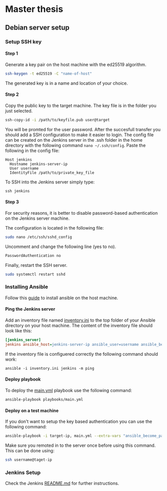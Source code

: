 # Master thesis

## Debian server setup

### Setup SSH key

#### Step 1

Generate a key pair on the host machine with the ed25519 algorithm.

```bash
ssh-keygen -t ed25519 -C "name-of-host"
```

The generated key is in a name and location of your choice.

#### Step 2

Copy the public key to the target machine. The key file is in the folder you just selected.

```bash
ssh-copy-id -i /path/to/keyfile.pub user@target
```

You will be promted for the user password. After the succesfull transfer you should add a SSH configuration to make it easier to login. The config file can be created on the Jenkins server in the .ssh folder in the home directory with the following command `nano ~/.ssh/config`. Paste the following in the config file:

```
Host jenkins
  Hostname jenkins-server-ip
  User username
  IdentityFile /path/to/private_key_file
```

To SSH into the Jenkins server simply type:

```
ssh jenkins
```

#### Step 3

For security reasons, it is better to disable password-based authentication on the Jenkins server  machine.

The configuration is located in the following file:

```bash
sudo nano /etc/ssh/sshd_config
```

Uncomment and change the following line (yes to no).

```bash
PasswordAuthentication no
```

Finally, restart the SSH server.

```bash
sudo systemctl restart sshd
```

### Installing Ansible

Follow this [guide](https://docs.ansible.com/ansible/latest/installation_guide/intro_installation.html) to install ansible on the host machine.

#### Ping the Jenkins server

Add an inventory file named [inventory.ini](inventory.ini) to the top folder of your Ansible directory on your host machine. The content of the inventory file should look like this:

```ini
[jenkins_server]
jenkins ansible_host=jenkins-server-ip ansible_user=username ansible_become_password=sudo-password ansible_private_key_file=/path/to/private_key_file
```

If the inventory file is configuered correctly the following command should work:

```
ansible -i inventory.ini jenkins -m ping
```

#### Deploy playbook

To deploy the [main.yml](main.yml) playbook use the following command:

```
ansible-playbook playbooks/main.yml
```

#### Deploy on a test machine

If you don't want to setup the key based authentication you can use the following command:

```bash
ansible-playbook -i target-ip, main.yml --extra-vars "ansible_become_password=sudo_password ansible_ssh_password=ssh_password"
```

Make sure you remoted in to the server once before using this command. This can be done using:

```bash
ssh username@taget-ip
```

### Jenkins Setup

Check the Jenkins [README.md](files/docker-compose/jenkins/README.md) for further instructions.

